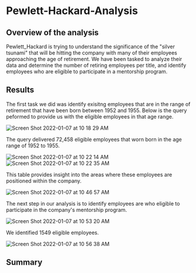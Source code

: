 # Pewlett-Hackard-Analysis

## Overview of the analysis
Pewlett_Hackard is trying to understand the significance of the "silver tsunami" that will be hitting the company with many of their employees approaching the age of retirement. We have been tasked to analyze their data and determine the number of retiring employees per title, and identify employees who are eligible to participate in a mentorship program. 


## Results
The first task we did was identify exisitng employees that are in the range of retirement that have been born between 1952 and 1955. Below is the query peformed to provide us with the eligible employees in that age range.

![Screen Shot 2022-01-07 at 10 18 29 AM](https://user-images.githubusercontent.com/93485455/148574820-49351345-1061-401e-b9b5-ba202c17afd4.png)

The query delivered 72,458 eligible employees that worn born in the age range of 1952 to 1955.

![Screen Shot 2022-01-07 at 10 22 14 AM](https://user-images.githubusercontent.com/93485455/148575218-e9f0b776-5d38-44fa-af19-06bce55e6050.png)
![Screen Shot 2022-01-07 at 10 22 35 AM](https://user-images.githubusercontent.com/93485455/148575228-45025da1-b706-4c4e-81ca-1c561652718a.png)

This table provides insight into the areas where these employees are positioned within the company.

![Screen Shot 2022-01-07 at 10 46 57 AM](https://user-images.githubusercontent.com/93485455/148577482-fb57f8ae-6624-4e59-a96c-c3991e672e5e.png)

The next step in our analysis is to identify employees are who eligible to participate in the company's mentorship program.

![Screen Shot 2022-01-07 at 10 53 20 AM](https://user-images.githubusercontent.com/93485455/148578218-2c32c47d-d4c6-49ba-af99-e8f9f3aae663.png)

We identified 1549 eligible employees.

![Screen Shot 2022-01-07 at 10 56 38 AM](https://user-images.githubusercontent.com/93485455/148578735-81848c98-dc09-401d-9214-4e6319b8aefd.png)



## Summary
